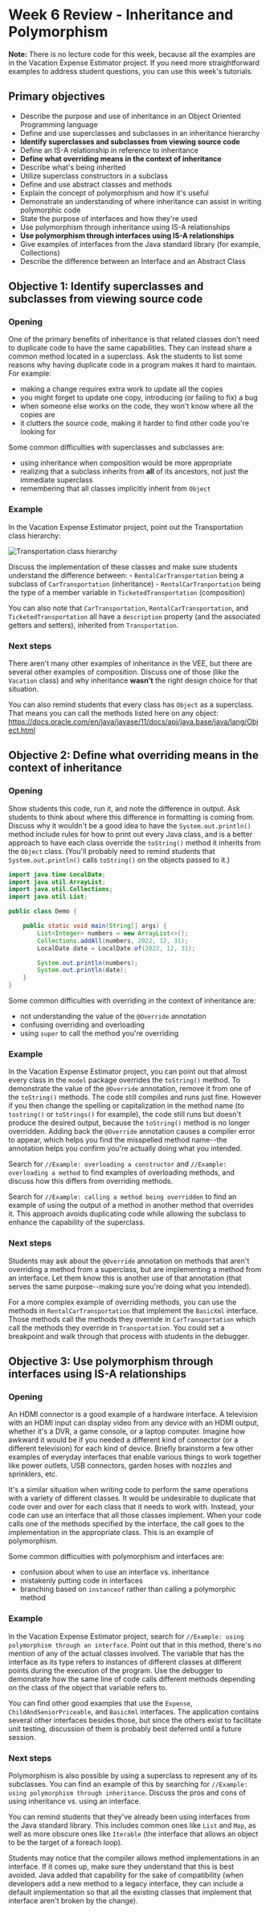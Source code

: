 # Week 6 Review - Inheritance and Polymorphism

**Note:** There is no lecture code for this week, because all the examples are in the Vacation Expense Estimator project. If you need more straightforward examples to address student questions, you can use this week's tutorials.

## Primary objectives

- Describe the purpose and use of inheritance in an Object Oriented Programming language
- Define and use superclasses and subclasses in an inheritance hierarchy
- **Identify superclasses and subclasses from viewing source code**
- Define an IS-A relationship in reference to inheritance
- **Define what overriding means in the context of inheritance**
- Describe what's being inherited
- Utilize superclass constructors in a subclass
- Define and use abstract classes and methods
- Explain the concept of polymorphism and how it's useful
- Demonstrate an understanding of where inheritance can assist in writing polymorphic code
- State the purpose of interfaces and how they're used
- Use polymorphism through inheritance using IS-A relationships
- **Use polymorphism through interfaces using IS-A relationships**
- Give examples of interfaces from the Java standard library (for example, Collections)
- Describe the difference between an Interface and an Abstract Class


## Objective 1: Identify superclasses and subclasses from viewing source code

### Opening

One of the primary benefits of inheritance is that related classes don't need to duplicate code to have the same capabilities. They can instead share a common method located in a superclass. Ask the students to list some reasons why having duplicate code in a program makes it hard to maintain. For example:
* making a change requires extra work to update all the copies
* you might forget to update one copy, introducing (or failing to fix) a bug
* when someone else works on the code, they won't know where all the copies are
* it clutters the source code, making it harder to find other code you're looking for

Some common difficulties with superclasses and subclasses are:
* using inheritance when composition would be more appropriate
* realizing that a subclass inherits from **all** of its ancestors, not just the immediate superclass
* remembering that all classes implicitly inherit from `Object`

### Example

In the Vacation Expense Estimator project, point out the Transportation class hierarchy:

![Transportation class hierarchy](transportation.drawio.png)

Discuss the implementation of these classes and make sure students understand the difference between:
    - `RentalCarTransportation` being a subclass of `CarTransportation` (inheritance)
    - `RentalCarTranportation` being the type of a member variable in `TicketedTransportation` (composition)

You can also note that `CarTransportation`, `RentalCarTransportation`, and `TicketedTransportation` all have a `description` property (and the associated getters and setters), inherited from `Transportation`.

### Next steps

There aren't many other examples of inheritance in the VEE, but there are several other examples of composition. Discuss one of those (like the `Vacation` class) and why inheritance **wasn't** the right design choice for that situation.

You can also remind students that every class has `Object` as a superclass. That means you can call the methods listed here on any object: https://docs.oracle.com/en/java/javase/11/docs/api/java.base/java/lang/Object.html


## Objective 2: Define what overriding means in the context of inheritance

### Opening

Show students this code, run it, and note the difference in output. Ask students to think about where this difference in formatting is coming from. Discuss why it wouldn't be a good idea to have the `System.out.println()` method include rules for how to print out every Java class, and is a better approach to have each class override the `toString()` method it inherits from the `Object` class. (You'll probably need to remind students that `System.out.println()` calls `toString()` on the objects passed to it.)

```java
import java.time.LocalDate;
import java.util.ArrayList;
import java.util.Collections;
import java.util.List;

public class Demo {

    public static void main(String[] args) {
        List<Integer> numbers = new ArrayList<>();
        Collections.addAll(numbers, 2022, 12, 31);
        LocalDate date = LocalDate.of(2022, 12, 31);

        System.out.println(numbers);
        System.out.println(date);
    }
}
```

Some common difficulties with overriding in the context of inheritance are:
* not understanding the value of the `@Override` annotation
* confusing overriding and overloading
* using `super` to call the method you're overriding

### Example

In the Vacation Expense Estimator project, you can point out that almost every class in the `model` package overrides the `toString()` method. To demonstrate the value of the `@Override` annotation, remove it from one of the `toString()` methods. The code still compiles and runs just fine. However if you then change the spelling or capitalization in the method name (to `tostring()` or `toStrings()` for example), the code still runs but doesn't produce the desired output, because the `toString()` method is no longer overridden. Adding back the `@Override` annotation causes a compiler error to appear, which helps you find the misspelled method name--the annotation helps you confirm you're actually doing what you intended. 

Search for `//Example: overloading a constructor` and `//Example: overloading a method` to find examples of overloading methods, and discuss how this differs from overriding methods.

Search for `//Example: calling a method being overridden` to find an example of using the output of a method in another method that overrides it. This approach avoids duplicating code while allowing the subclass to enhance the capability of the superclass.

### Next steps

Students may ask about the `@Override` annotation on methods that aren't overriding a method from a superclass, but are implementing a method from an interface. Let them know this is another use of that annotation (that serves the same purpose--making sure you're doing what you intended).

For a more complex example of overriding methods, you can use the methods in `RentalCarTransportation` that implement the `BasicXml` interface. Those methods call the methods they override in `CarTransportation` which call the methods they override in `Transportation`. You could set a breakpoint and walk through that process with students in the debugger.


## Objective 3: Use polymorphism through interfaces using IS-A relationships

### Opening

An HDMI connector is a good example of a hardware interface. A television with an HDMI input can display video from any device with an HDMI output, whether it's a DVR, a game console, or a laptop computer. Imagine how awkward it would be if you needed a different kind of connector (or a different television) for each kind of device. Briefly brainstorm a few other examples of everyday interfaces that enable various things to work together like power outlets, USB connectors, garden hoses with nozzles and sprinklers, etc.

It's a similar situation when writing code to perform the same operations with a variety of different classes. It would be undesirable to duplicate that code over and over for each class that it needs to work with. Instead, your code can use an interface that all those classes implement. When your code calls one of the methods specified by the interface, the call goes to the implementation in the appropriate class. This is an example of polymorphism.

Some common difficulties with polymorphism and interfaces are:
* confusion about when to use an interface vs. inheritance
* mistakenly putting code in interfaces
* branching based on `instanceof` rather than calling a polymorphic method

### Example

In the Vacation Expense Estimator project, search for `//Example: using polymorphism through an interface`. Point out that in this method, there's no mention of any of the actual classes involved. The variable that has the interface as its type refers to instances of different classes at different points during the execution of the program. Use the debugger to demonstrate how the same line of code calls different methods depending on the class of the object that variable refers to.

You can find other good examples that use the `Expense`, `ChildAndSeniorPriceable`, and `BasicXml` interfaces. The application contains several other interfaces besides those, but since the others exist to facilitate unit testing, discussion of them is probably best deferred until a future session.

### Next steps

Polymorphism is also possible by using a superclass to represent any of its subclasses. You can find an example of this by searching for `//Example: using polymorphism through inheritance`. Discuss the pros and cons of using inheritance vs. using an interface.

You can remind students that they've already been using interfaces from the Java standard library. This includes common ones like `List` and `Map`, as well as more obscure ones like `Iterable` (the interface that allows an object to be the target of a foreach loop).

Students may notice that the compiler allows method implementations in an interface. If it comes up, make sure they understand that this is best avoided. Java added that capability for the sake of compatibility (when developers add a new method to a legacy interface, they can include a default implementation so that all the existing classes that implement that interface aren't broken by the change).
